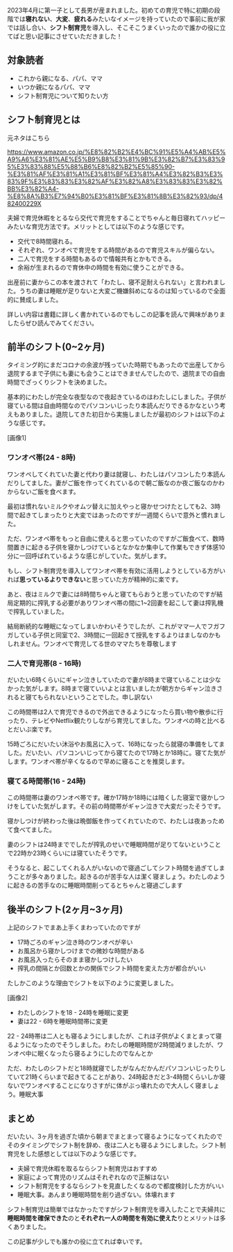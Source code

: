2023年4月に第一子として長男が産まれました。初めての育児で特に初期の段階では**寝れない**、**大変**、**疲れる**みたいなイメージを持っていたので事前に我が家では話し合い、**シフト制育児**を導入し、そこそこうまくいったので誰かの役に立てばと思い記事にさせていただきました！

## 対象読者

- これから親になる、パパ、ママ
- いつか親になるパパ、ママ
- シフト制育児について知りたい方

## シフト制育児とは

元ネタはこちら

https://www.amazon.co.jp/%E8%82%B2%E4%BC%91%E5%A4%AB%E5%A9%A6%E3%81%AE%E5%B9%B8%E3%81%9B%E3%82%B7%E3%83%95%E3%83%88%E5%88%B6%E8%82%B2%E5%85%90-%E3%81%AF%E3%81%A1%E3%81%BF%E3%81%A4%E3%82%B3%E3%83%9F%E3%83%83%E3%82%AF%E3%82%A8%E3%83%83%E3%82%BB%E3%82%A4-%E8%8A%B3%E7%94%B0%E3%81%BF%E3%81%8B%E3%82%93/dp/482400229X

夫婦で育児休暇をとるなら交代で育児をすることでちゃんと毎日寝れてハッピーみたいな育児方法です。メリットとしては以下のような感じです。

- 交代で8時間寝れる。
- それぞれ、ワンオペで育児をする時間があるので育児スキルが偏らない。
- 二人で育児をする時間もあるので情報共有とかもできる。
- 余裕が生まれるので育休中の時間を有効に使うことができる。

出産前に妻からこの本を渡されて「わたし、寝不足耐えられない」と言われました。うちの妻は睡眠が足りないと大変ご機嫌斜めになるのは知っているので全面的に賛成しました。

詳しい内容は書籍に詳しく書かれているのでもしこの記事を読んで興味がありましたらぜひ読んでみてください。

## 前半のシフト(0~2ヶ月)

タイミング的にまだコロナの余波が残っていた時期でもあったので出産してから退院するまで子供にも妻にも会うことはできませんでしたので、退院までの自由時間でざっくりシフトを決めました。

基本的にわたしが完全な夜型なので夜起きているのはわたしにしました。子供が寝ている間は自由時間なのでパソコンいじったり本読んだりできるかなという考えもありました。退院してきた初日から実施しましたが最初のシフトは以下のような感じです。

[画像1]

### ワンオペ帯(24 - 8時)

ワンオペしてくれていた妻と代わり妻は就寝し、わたしはパソコンしたり本読んだりしてました。妻がご飯を作ってくれているので朝ご飯なのか夜ご飯なのかわからないご飯を食べます。

最初は慣れないミルクやオムツ替えに加えやっと寝かせつけたとしても2、3時間で起きてしまったりと大変ではあったのですが一週間くらいで意外と慣れました。

ただ、ワンオペ帯をもっと自由に使えると思っていたのですがご飯食べて、数時間置きに起きる子供を寝かしつけているとなかなか集中して作業もできず体感10分に一回呼ばれているような感じがしていた。気がします。

もし、シフト制育児を導入してワンオペ帯を有効に活用しようとしている方がいれば**思っているよりできない**と思っていた方が精神的に楽です。

あと、夜はミルクで妻には8時間ちゃんと寝てもらおうと思っていたのですが結局定期的に搾乳する必要がありワンオペ帯の間に1~2回妻を起こして妻は搾乳機で搾乳していました。

結局断続的な睡眠になってしまいかわいそうでしたが、これがママ一人でフガフガしている子供と同室で2、3時間に一回起きて授乳をするよりはましなのかもしれません。ワンオペで育児してる世のママたちを尊敬します

### 二人で育児帯(8 - 16時)

だいたい6時くらいにギャン泣きしていたので妻が8時まで寝ていることは少なかった気がします。8時まで寝ていいよとは言いましたが朝方からギャン泣きされると寝てもられないということでした。申し訳ない

この時間帯は2人で育児できるので外出できるようになったら買い物や散歩に行ったり、テレビやNetflix観たりしながら育児してました。ワンオペの時と比べるとだいぶ楽です。

15時ごろにだいたい沐浴やお風呂に入って、16時になったら就寝の準備をしてました。だいたい、パソコンいじってから寝てたので17時とか18時に。寝てた気がします。ワンオペ帯が辛くなるので早めに寝ることを推奨します。

### 寝てる時間帯(16 - 24時)

この時間帯は妻のワンオペ帯です。確か17時か18時には暗くした寝室で寝かしつけをしていた気がします。その前の時間帯がギャン泣きで大変だったそうです。

寝かしつけが終わった後は晩御飯を作ってくれていたので、わたしは夜あっためて食べてました。

妻のシフトは24時まででしたが搾乳のせいで睡眠時間が足りてないということで22時か23時くらいには寝ていたそうです。

そうなると、起こしてくれる人がいないので寝過ごしてシフト時間を過ぎてしまうことが多々ありました。起きるのが苦手な人は潔く寝ましょう。わたしのように起きるの苦手なのに睡眠時間削ってるとちゃんと寝過ごします

## 後半のシフト(2ヶ月~3ヶ月)

上記のシフトでまあ上手くまわっていたのですが

- 17時ごろのギャン泣き時のワンオペが辛い
- お風呂から寝かしつけまでの微妙な時間がある
- お風呂入ったらそのまま寝かしつけしたい
- 搾乳の間隔とか回数とかの関係でシフト時間を変えた方が都合がいい

たしかこのような理由でシフトを以下のように変更しました。

[画像2]

- わたしのシフトを18 - 24時を睡眠に変更
- 妻は22 - 6時を睡眠時間帯に変更

22 - 24時帯は二人とも寝るようにしましたが、これは子供がよくまとまって寝るようになったのでそうしました。わたしの睡眠時間が2時間減りましたが、ワンオペ中に眠くなったら寝るようにしたのでなんとか

ただ、わたしのシフトだと18時就寝でしたがなんだかんだパソコンいじったりしていて21時くらいまで起きてることがあり、24時起きだと3-4時間くらいしか寝ないでワンオペすることになりさすがに体がぶっ壊れたので大人しく寝ましょう。睡眠大事

## まとめ

だいたい、3ヶ月を過ぎた頃から朝までまとまって寝るようになってくれたのでそのタイミングでシフト制を辞め、夜は二人とも寝るようにしました。シフト制育児をした感想としては以下のような感じです。

- 夫婦で育児休暇を取るならシフト制育児はおすすめ
- 家庭によって育児のリズムはそれぞれなので正解はない
- シフト制育児をするならシフトを見直したくなるので都度検討した方がいい
- 睡眠大事。あんまり睡眠時間を削り過ぎない。体壊れます

シフト制育児は簡単ではなかったですがシフト制育児を導入したことで夫婦共に**睡眠時間を確保できた**のと**それぞれ一人の時間を有効に使えた**りとメリットは多くありました。

この記事が少しでも誰かの役に立てれば幸いです。